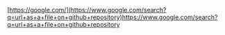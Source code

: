 [https://google.com/](https://www.google.com/search?q=url+as+a+file+on+github+repository)https://www.google.com/search?q=url+as+a+file+on+github+repository
